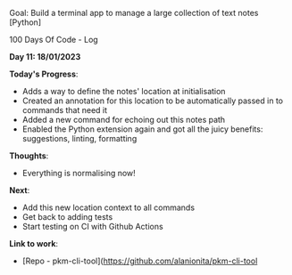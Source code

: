 Goal: Build a terminal app to manage a large collection of text notes [Python]

100 Days Of Code - Log

**Day 11: 18/01/2023**

**Today's Progress**:
- Adds a way to define the notes' location at initialisation
- Created an annotation for this location to be automatically passed in to commands that need it
- Added a new command for echoing out this notes path
- Enabled the Python extension again and got all the juicy benefits: suggestions, linting, formatting

**Thoughts**: 
- Everything is normalising now!

**Next**: 
- Add this new location context to all commands
- Get back to adding tests
- Start testing on CI with Github Actions

**Link to work**: 
- [Repo - pkm-cli-tool](https://github.com/alanionita/pkm-cli-tool